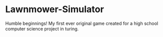# Lawnmower-Simulator
Humble beginnings! My first ever original game created for a high school computer science project in turing. 
